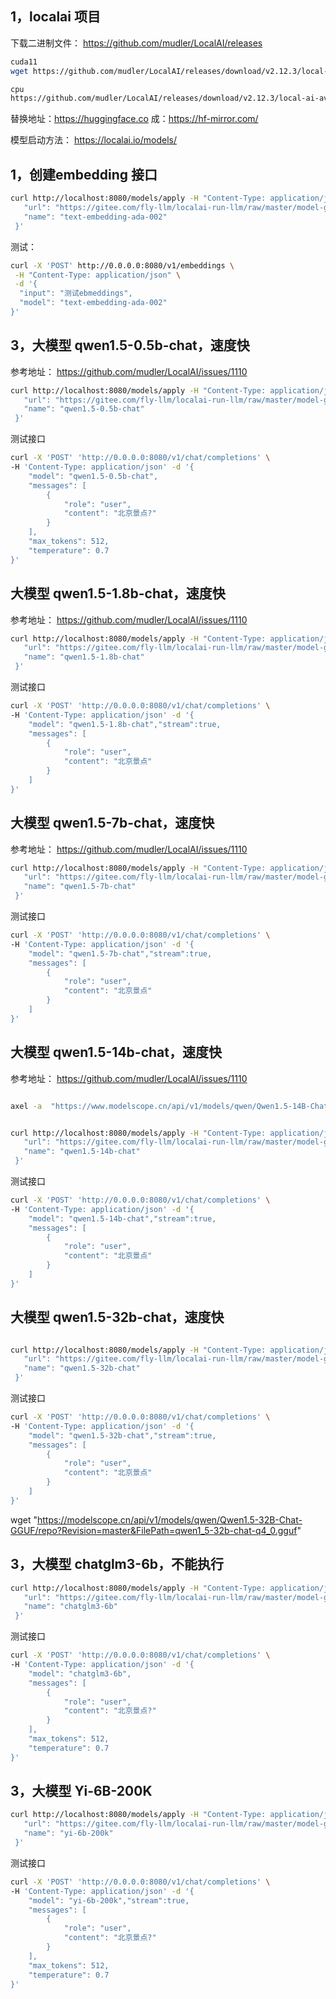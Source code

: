 ## 1，localai 项目

下载二进制文件：
https://github.com/mudler/LocalAI/releases

```bash
cuda11
wget https://github.com/mudler/LocalAI/releases/download/v2.12.3/local-ai-cuda11-Linux-x86_64

cpu
https://github.com/mudler/LocalAI/releases/download/v2.12.3/local-ai-avx2-Linux-x86_64
```

替换地址：https://huggingface.co 成：https://hf-mirror.com/

模型启动方法：
https://localai.io/models/

## 1，创建embedding 接口

```bash
curl http://localhost:8080/models/apply -H "Content-Type: application/json" -d '{
   "url": "https://gitee.com/fly-llm/localai-run-llm/raw/master/model-gallery/bert-embeddings.yaml",
   "name": "text-embedding-ada-002"
 }'
```

测试：

```bash
curl -X 'POST' http://0.0.0.0:8080/v1/embeddings \
 -H "Content-Type: application/json" \
 -d '{
  "input": "测试ebmeddings",
  "model": "text-embedding-ada-002"
}'
```

## 3，大模型 qwen1.5-0.5b-chat，速度快

参考地址：
https://github.com/mudler/LocalAI/issues/1110


```bash
curl http://localhost:8080/models/apply -H "Content-Type: application/json" -d '{
   "url": "https://gitee.com/fly-llm/localai-run-llm/raw/master/model-gallery/qwen1.5-0.5b.yaml",
   "name": "qwen1.5-0.5b-chat"
 }'
```

测试接口

```bash
curl -X 'POST' 'http://0.0.0.0:8080/v1/chat/completions' \
-H 'Content-Type: application/json' -d '{
    "model": "qwen1.5-0.5b-chat",
    "messages": [
        {
            "role": "user",
            "content": "北京景点?"
        }
    ],
    "max_tokens": 512,
    "temperature": 0.7
}'
```

## 大模型 qwen1.5-1.8b-chat，速度快

参考地址：
https://github.com/mudler/LocalAI/issues/1110


```bash
curl http://localhost:8080/models/apply -H "Content-Type: application/json" -d '{
   "url": "https://gitee.com/fly-llm/localai-run-llm/raw/master/model-gallery/qwen1.5-1.8b.yaml",
   "name": "qwen1.5-1.8b-chat"
 }'
```

测试接口

```bash
curl -X 'POST' 'http://0.0.0.0:8080/v1/chat/completions' \
-H 'Content-Type: application/json' -d '{
    "model": "qwen1.5-1.8b-chat","stream":true,
    "messages": [
        {
            "role": "user",
            "content": "北京景点"
        }
    ]
}'
```


## 大模型 qwen1.5-7b-chat，速度快

参考地址：
https://github.com/mudler/LocalAI/issues/1110


```bash
curl http://localhost:8080/models/apply -H "Content-Type: application/json" -d '{
   "url": "https://gitee.com/fly-llm/localai-run-llm/raw/master/model-gallery/qwen1.5-7b.yaml",
   "name": "qwen1.5-7b-chat"
 }'
```

测试接口

```bash
curl -X 'POST' 'http://0.0.0.0:8080/v1/chat/completions' \
-H 'Content-Type: application/json' -d '{
    "model": "qwen1.5-7b-chat","stream":true,
    "messages": [
        {
            "role": "user",
            "content": "北京景点"
        }
    ]
}'
```

## 大模型 qwen1.5-14b-chat，速度快

参考地址：
https://github.com/mudler/LocalAI/issues/1110


```bash

axel -a  "https://www.modelscope.cn/api/v1/models/qwen/Qwen1.5-14B-Chat-GGUF/repo?Revision=master&FilePath=qwen1_5-14b-chat-q4_0.gguf"


curl http://localhost:8080/models/apply -H "Content-Type: application/json" -d '{
   "url": "https://gitee.com/fly-llm/localai-run-llm/raw/master/model-gallery/qwen1.5-14b.yaml",
   "name": "qwen1.5-14b-chat"
 }'
```

测试接口

```bash
curl -X 'POST' 'http://0.0.0.0:8080/v1/chat/completions' \
-H 'Content-Type: application/json' -d '{
    "model": "qwen1.5-14b-chat","stream":true,
    "messages": [
        {
            "role": "user",
            "content": "北京景点"
        }
    ]
}'
```


## 大模型 qwen1.5-32b-chat，速度快
 

```bash

curl http://localhost:8080/models/apply -H "Content-Type: application/json" -d '{
   "url": "https://gitee.com/fly-llm/localai-run-llm/raw/master/model-gallery/qwen1.5-32b.yaml",
   "name": "qwen1.5-32b-chat"
 }'
```

测试接口

```bash
curl -X 'POST' 'http://0.0.0.0:8080/v1/chat/completions' \
-H 'Content-Type: application/json' -d '{
    "model": "qwen1.5-32b-chat","stream":true,
    "messages": [
        {
            "role": "user",
            "content": "北京景点"
        }
    ]
}'
```


wget "https://modelscope.cn/api/v1/models/qwen/Qwen1.5-32B-Chat-GGUF/repo?Revision=master&FilePath=qwen1_5-32b-chat-q4_0.gguf"


## 3，大模型 chatglm3-6b，不能执行


```bash
curl http://localhost:8080/models/apply -H "Content-Type: application/json" -d '{
   "url": "https://gitee.com/fly-llm/localai-run-llm/raw/master/model-gallery/chatglm3-6b.yaml",
   "name": "chatglm3-6b"
 }'
```

测试接口

```bash
curl -X 'POST' 'http://0.0.0.0:8080/v1/chat/completions' \
-H 'Content-Type: application/json' -d '{
    "model": "chatglm3-6b",
    "messages": [
        {
            "role": "user",
            "content": "北京景点?"
        }
    ],
    "max_tokens": 512,
    "temperature": 0.7
}'
```


## 3，大模型 Yi-6B-200K


```bash
curl http://localhost:8080/models/apply -H "Content-Type: application/json" -d '{
   "url": "https://gitee.com/fly-llm/localai-run-llm/raw/master/model-gallery/yi-6b-200k.yaml",
   "name": "yi-6b-200k"
 }'
```

测试接口

```bash
curl -X 'POST' 'http://0.0.0.0:8080/v1/chat/completions' \
-H 'Content-Type: application/json' -d '{
    "model": "yi-6b-200k","stream":true,
    "messages": [
        {
            "role": "user",
            "content": "北京景点?"
        }
    ],
    "max_tokens": 512,
    "temperature": 0.7
}'
```